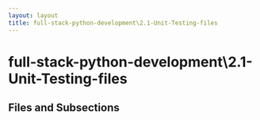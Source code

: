 ```yaml
---
layout: layout
title: full-stack-python-development\2.1-Unit-Testing-files
---
```


# full-stack-python-development\2.1-Unit-Testing-files

## Files and Subsections

